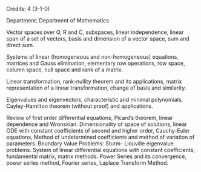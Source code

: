 Credits: 4 (3-1-0)

Department: Department of Mathematics

Vector spaces over Q, R and C, subspaces, linear independence, linear span of a set of vectors, basis and dimension of a vector space, sum and direct sum.

Systems of linear (homogeneous and non-homogeneous) equations, matrices and Gauss elimination, elementary row operations, row space, column space, null space and rank of a matrix.

Linear transformation, rank-nullity theorem and its applications, matrix representation of a linear transformation, change of basis and similarity.

Eigenvalues and eigenvectors, characteristic and minimal polynomials, Cayley-Hamilton theorem (without proof) and applications.

Review of first order differential equations, Picard’s theorem, linear dependence and Wronskian. Dimensionality of space of solutions, linear ODE with constant coefficients of second and higher order, Cauchy-Euler equations, Method of undetermined coefficients and method of variation of parameters. Boundary Value Problems: Sturm- Liouville eigenvalue problems. System of linear differential equations with constant coefficients, fundamental matrix, matrix methods. Power Series and its convergence, power series method, Fourier series, Laplace Transform Method.